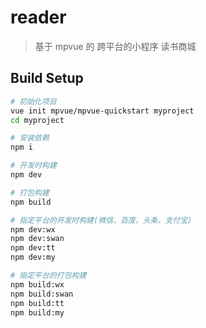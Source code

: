 # reader

> 基于 mpvue 的 跨平台的小程序 读书商城

## Build Setup

``` bash
# 初始化项目
vue init mpvue/mpvue-quickstart myproject
cd myproject

# 安装依赖
npm i

# 开发时构建
npm dev

# 打包构建
npm build

# 指定平台的开发时构建(微信、百度、头条、支付宝)
npm dev:wx
npm dev:swan
npm dev:tt
npm dev:my

# 指定平台的打包构建
npm build:wx
npm build:swan
npm build:tt
npm build:my


